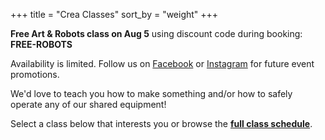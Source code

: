 +++
title = "Crea Classes"
sort_by = "weight"
+++

<article class="message is-info">
  <div class="message-body">

**Free Art & Robots class on Aug 5** using discount code during booking: **FREE-ROBOTS**

Availability is limited. Follow us on <a href="https://facebook.com/CreaMakerspace">Facebook</a> or <a href="https://instagram.com/CreaMakerspace">Instagram</a> for future event promotions.

  </div>
</article>


We'd love to teach you how to make something and/or how to safely operate any of our shared equipment!

Select a class below that interests you or browse the [**full class schedule**](https://bookwhen.com/creamakerspace).
